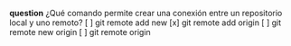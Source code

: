 **question** ¿Qué comando permite crear una conexión entre un repositorio local y uno remoto?
[ ] git remote add new
[x] git remote add origin
[ ] git remote new origin
[ ] git remote origin
